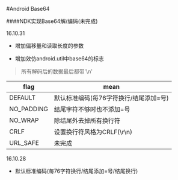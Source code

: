 #Android Base64

####NDK实现Base64解/编码(未完成)

16.10.31

* 增加偏移量和读取长度的参数

* 增加效仿android.util中base64的标志

>所有解码后的数据最后都带'\n'

flag| mean 
---|---
DEFAULT    | 默认标准编码(每76字符换行/结尾添加=号)
NO_PADDING | 结尾字符不够时也不添加=号
NO_WRAP    | 除结尾外去掉所有换行符
CRLF       | 设置换行符风格为CRLF(\r\n)
URL_SAFE   | 未完成

16.10.28

* 默认标准编码(每76字符换行/结尾添加=号/结尾换行)